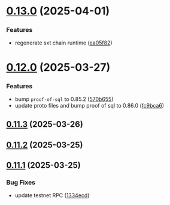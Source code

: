 # [0.13.0](https://github.com/spaceandtimelabs/sxt-proof-of-sql-sdk/compare/v0.12.0...v0.13.0) (2025-04-01)


### Features

* regenerate sxt chain runtime ([ea05f82](https://github.com/spaceandtimelabs/sxt-proof-of-sql-sdk/commit/ea05f827ec4ca603d2eb59681d8cc0e1e161db0f))



# [0.12.0](https://github.com/spaceandtimelabs/sxt-proof-of-sql-sdk/compare/v0.11.3...v0.12.0) (2025-03-27)


### Features

* bump `proof-of-sql` to 0.85.2 ([570b655](https://github.com/spaceandtimelabs/sxt-proof-of-sql-sdk/commit/570b655eae8621f40aef30c94914d09e82bd74ae))
* update proto files and bump proof of sql to 0.86.0 ([fc9bca6](https://github.com/spaceandtimelabs/sxt-proof-of-sql-sdk/commit/fc9bca68d8922c864f61412bb47d36dd777a0db6))



## [0.11.3](https://github.com/spaceandtimelabs/sxt-proof-of-sql-sdk/compare/v0.11.2...v0.11.3) (2025-03-26)



## [0.11.2](https://github.com/spaceandtimelabs/sxt-proof-of-sql-sdk/compare/v0.11.1...v0.11.2) (2025-03-25)



## [0.11.1](https://github.com/spaceandtimelabs/sxt-proof-of-sql-sdk/compare/v0.11.0...v0.11.1) (2025-03-25)


### Bug Fixes

* update testnet RPC ([1334ecd](https://github.com/spaceandtimelabs/sxt-proof-of-sql-sdk/commit/1334ecd22bd02d93b931f182a241887d5fc55c1b))



